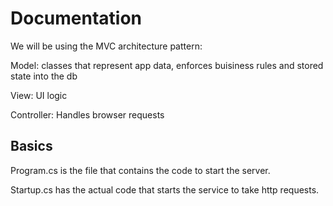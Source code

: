 # Documentation

We will be using the MVC architecture pattern:

Model: classes that represent app data, enforces buisiness rules and stored state into the db

View: UI logic

Controller: Handles browser requests

## Basics

Program.cs is the file that contains the code to start the server.

Startup.cs has the actual code that starts the service to take http requests.